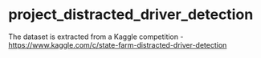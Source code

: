 # project_distracted_driver_detection
The dataset is extracted from a Kaggle competition - https://www.kaggle.com/c/state-farm-distracted-driver-detection
